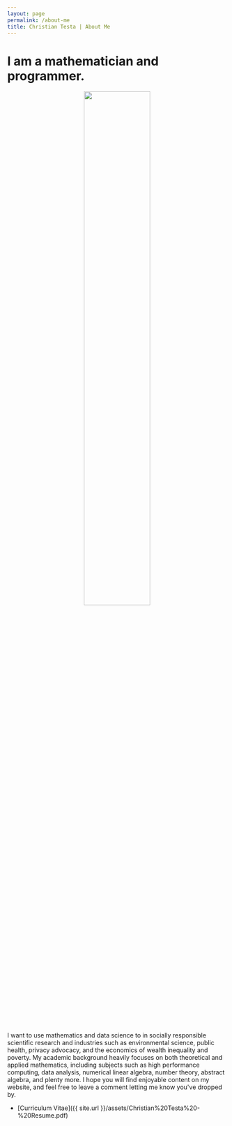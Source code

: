 ```yaml
---
layout: page
permalink: /about-me
title: Christian Testa | About Me
---
```


# I am a mathematician and programmer.

<center>
<div style="display: block; margin: auto">
<img width="55%" src="{{ site.url }}/img/2017-03-17/about-me.jpg">
</div>
</center>

I want to use mathematics and data science to 
 in socially responsible scientific research and industries such as 
environmental science, public health, privacy advocacy, and 
the economics of wealth inequality and poverty. My academic background heavily focuses 
on both theoretical and applied mathematics, including subjects such as high performance 
computing, data analysis, numerical linear algebra, number theory, abstract algebra, and 
plenty more. I hope you will find enjoyable content on my website, and feel free to leave
a comment letting me know you've dropped by.

- [Curriculum Vitae]({{ site.url }}/assets/Christian%20Testa%20-%20Resume.pdf)
